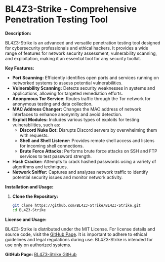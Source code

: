 # BL4Z3-Strike - Comprehensive Penetration Testing Tool

**Description:**

BL4Z3-Strike is an advanced and versatile penetration testing tool designed for cybersecurity professionals and ethical hackers. It provides a wide range of features for network security assessment, vulnerability scanning, and exploitation, making it an essential tool for any security toolkit.

**Key Features:**

- **Port Scanning:** Efficiently identifies open ports and services running on networked systems to assess potential vulnerabilities.
- **Vulnerability Scanning:** Detects security weaknesses in systems and applications, allowing for targeted remediation efforts.
- **Anonymous Tor Service:** Routes traffic through the Tor network for anonymous testing and data collection.
- **MAC Address Changer:** Changes the MAC address of network interfaces to enhance anonymity and avoid detection.
- **Exploit Modules:** Includes various types of exploits for testing vulnerabilities, such as:
  - **Discord Nuke Bot:** Disrupts Discord servers by overwhelming them with requests.
  - **Shell and Shell Listener:** Provides remote shell access and listens for incoming shell connections.
  - **Brute Force Attacks:** Performs brute force attacks on SSH and FTP services to test password strength.
- **Hash Cracker:** Attempts to crack hashed passwords using a variety of algorithms and techniques.
- **Network Sniffer:** Captures and analyzes network traffic to identify potential security issues and monitor network activity.

**Installation and Usage:**

1. **Clone the Repository:**
   ```bash
   git clone https://github.com/BL4Z3-Strike/BL4Z3-Strike.git
   cd BL4Z3-Strike


**License and Usage:**

BL4Z3-Strike is distributed under the MIT License. For license details and source code, visit the [GitHub Page](https://github.com/BL4Z3-Strike/BL4Z3-Strike). It is important to adhere to ethical guidelines and legal regulations during use. BL4Z3-Strike is intended for use only on authorized systems.

**GitHub Page:** [BL4Z3-Strike GitHub](https://github.com/BL4Z3-Strike/BL4Z3-Strike)
